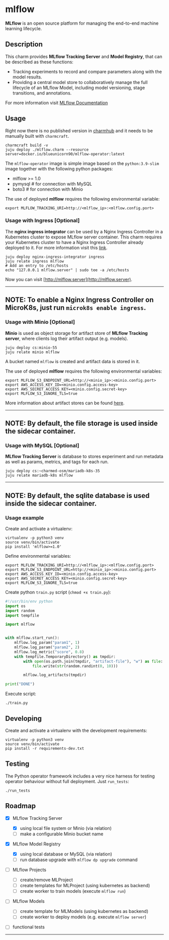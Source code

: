 # mlflow

**MLflow** is an open source platform for managing the end-to-end machine learning lifecycle.

## Description

This charm provides **MLflow Tracking Server** and **Model Registry**, that can be described as
these functions:
 * Tracking experiments to record and compare parameters along with the model results.
 * Providing a central model store to collaboratively manage the full lifecycle of an MLflow Model, 
   including model versioning, stage transitions, and annotations.
   
For more information visit [MLflow Documentation][MLflow-docs]

## Usage

Right now there is no published version in [charmhub] and it needs to be
manually built with `charmcraft`.

    charmcraft build -v
    juju deploy ./mlflow.charm --resource server=docker.io/blueunicorn90/mlflow-operator:latest

The `mlflow-operator` image is simple image based on the `python:3.9-slim` image together with
the following python packages: 

 * mlflow >= 1.0
 * pymysql  # for connection with MySQL
 * boto3  # for connection with Minio

The use of deployed **mlflow** requires the following environmental variable:
    
    export MLFLOW_TRACKING_URI=http://<mlflow_ip>:<mlflow.config.port>

### Usage with Ingress [Optional]

The **nginx ingress integrator** can be used by a Nginx Ingress Controller in a Kubernetes 
cluster to expose MLflow server container. This charm requires your Kubernetes cluster to have
a Nginx Ingress Controller already deployed to it. For more information visit this
[link][nginx-ingress-integrator].

    juju deploy nginx-ingress-integrator ingress
    juju relate ingress mlflow
    # Add an entry to /etc/hosts
    echo "127.0.0.1 mlflow.server" | sudo tee -a /etc/hosts

Now you can visit [http://mlflow.server](http://mlflow.server).

---
**NOTE:**
To enable a Nginx Ingress Controller on **MicroK8s**, just run `microk8s enable ingress`.
---


### Usage with Minio [Optional]

**Minio** is used as object storage for artifact store of **MLflow Tracking server**, where clients
log their artifact output (e.g. models). 

    juju deploy cs:minio-55
    juju relate minio mlflow

A bucket named `mlflow` is created and artifact data is stored in it.

The use of deployed **mlflow** requires the following environmental variables:
    
    export MLFLOW_S3_ENDPOINT_URL=http://<minio_ip>:<minio.config.port>
    export AWS_ACCESS_KEY_ID=<minio.config.access-key>
    export AWS_SECRET_ACCESS_KEY=<minio.config.secret-key>
    export MLFLOW_S3_IGNORE_TLS=true

More information about artifact stores can be found [here][artifact-stores].

---
**NOTE:**
By default, the file storage is used inside the sidecar container.
---

### Usage with MySQL [Optional]

**MLflow Tracking Server** is database to stores experiment and run metadata as well as params,
metrics, and tags for each run.

    juju deploy cs:~charmed-osm/mariadb-k8s-35
    juju relate mariadb-k8s mlflow

---
**NOTE:**
By default, the **sqlite** database is used inside the sidecar container.
---

### Usage example

Create and activate a virtualenv:

    virtualenv -p python3 venv
    source venv/bin/activate
    pip install 'mlflow>=1.0'

Define environmental variables:

    export MLFLOW_TRACKING_URI=http://<mlflow_ip>:<mlflow.config.port>
    export MLFLOW_S3_ENDPOINT_URL=http://<minio_ip>:<minio.config.port>
    export AWS_ACCESS_KEY_ID=<minio.config.access-key>
    export AWS_SECRET_ACCESS_KEY=<minio.config.secret-key>
    export MLFLOW_S3_IGNORE_TLS=true

Create python `train.py` script (`chmod +x train.py`):

```python
#!/usr/bin/env python
import os
import random
import tempfile

import mlflow


with mlflow.start_run():
    mlflow.log_param("param1", 1)
    mlflow.log_param("param2", 2)
    mlflow.log_metric("score", 0.8)
    with tempfile.TemporaryDirectory() as tmpdir:
        with open(os.path.join(tmpdir, "artifact-file"), "w") as file:
            file.write(str(random.randint(0, 10)))

        mlflow.log_artifacts(tmpdir)

print("DONE")
```

Execute script:

    ./train.py


## Developing

Create and activate a virtualenv with the development requirements:

    virtualenv -p python3 venv
    source venv/bin/activate
    pip install -r requirements-dev.txt

## Testing

The Python operator framework includes a very nice harness for testing
operator behaviour without full deployment. Just `run_tests`:

    ./run_tests

## Roadmap

* [x] MLflow Tracking Server
  * [x] using local file system or Minio (via relation)
  * [ ] make a configurable Minio bucket name
* [x] MLflow Model Registry
  * [x] using local database or MySQL (via relation)
  * [ ] run database upgrade with `mlflow dp upgrade` command
* [ ] MLflow Projects
   * [ ] create/remove MLProject
   * [ ] create templates for MLProject (using kubernetes as backend)
   * [ ] create worker to train models (execute `mlflow run`)
* [ ] MLflow Models
   * [ ] create template for MLModels (using kubernetes as backend)
   * [ ] create worker to deploy models (e.g. execute `mlflow server`)
* [ ] functional tests


---
[MLflow-docs]: https://mlflow.org/docs/latest/index.html
[charmhub]: https://charmhub.io/
[artifact-stores]: https://mlflow.org/docs/latest/tracking.html#id69
[nginx-ingress-integrator]: https://charmhub.io/nginx-ingress-integrator